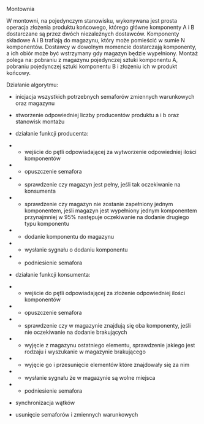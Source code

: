 Montownia

W montowni, na pojedynczym stanowisku, wykonywana jest prosta operacja złożenia produktu końcowego, którego główne komponenty A i B dostarczane są przez
dwóch niezależnych dostawców. Komponenty składowe A i B trafiają do magazynu,
który może pomieścić w sumie N komponentów. Dostawcy w dowolnym momencie
dostarczają komponenty, a ich obiór może być wstrzymany gdy magazyn będzie wypełniony. Montaż polega na: pobraniu z magazynu pojedynczej sztuki komponentu A,
pobraniu pojedynczej sztuki komponentu B i złożeniu ich w produkt końcowy.

Działanie algorytmu:
- inicjacja wszystkich potrzebnych semaforów zmiennych warunkowych oraz magazynu
- stworzenie odpowiedniej liczby producentów produktu a i b oraz stanowisk montażu

- działanie funkcji producenta:
- - wejście do pętli odpowiadającej za wytworzenie odpowiedniej ilości komponentów
- - opuszczenie semafora
- - sprawdzenie czy magazyn jest pełny, jeśli tak oczekiwanie na konsumenta
- - sprawdzenie czy magazyn nie zostanie zapełniony jednym komponentem, jeśli magazyn jest wypełniony jednym komponentem przynajmniej w 95% następuje oczekiwanie na dodanie drugiego typu komponentu
- - dodanie komponentu do magazynu
- - wysłanie sygnału o dodaniu komponentu
- - podniesienie semafora

- działanie funkcji konsumenta:
- - wejście do pętli odpowiadającej za złożenie odpowiedniej ilości komponentów
- - opuszczenie semafora
- - sprawdzenie czy w magazynie znajdują się oba komponenty, jeśli nie oczekiwanie na dodanie brakujących
- - wyjęcie z magazynu ostatniego elementu, sprawdzenie jakiego jest rodzaju i wyszukanie w magazynie brakującego
- - wyjęcie go i przesunięcie elementów które znajdowały się za nim
- - wysłanie sygnału że w magazynie są wolne miejsca
- - podniesienie semafora

- synchronizacja wątków
- usunięcie semaforów i zmiennych warunkowych